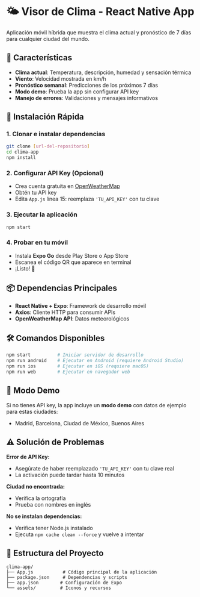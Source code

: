# 🌤️ Visor de Clima - React Native App

Aplicación móvil híbrida que muestra el clima actual y pronóstico de 7 días para cualquier ciudad del mundo.

## 📱 Características

- **Clima actual**: Temperatura, descripción, humedad y sensación térmica
- **Viento**: Velocidad mostrada en km/h
- **Pronóstico semanal**: Predicciones de los próximos 7 días
- **Modo demo**: Prueba la app sin configurar API key
- **Manejo de errores**: Validaciones y mensajes informativos

## 🚀 Instalación Rápida

### 1. Clonar e instalar dependencias
```bash
git clone [url-del-repositorio]
cd clima-app
npm install
```

### 2. Configurar API Key (Opcional)
- Crea cuenta gratuita en [OpenWeatherMap](https://openweathermap.org/api)
- Obtén tu API key
- Edita `App.js` línea 15: reemplaza `'TU_API_KEY'` con tu clave

### 3. Ejecutar la aplicación
```bash
npm start
```

### 4. Probar en tu móvil
- Instala **Expo Go** desde Play Store o App Store
- Escanea el código QR que aparece en terminal
- ¡Listo! 🎉

## 📦 Dependencias Principales

- **React Native + Expo**: Framework de desarrollo móvil
- **Axios**: Cliente HTTP para consumir APIs
- **OpenWeatherMap API**: Datos meteorológicos

## 🛠️ Comandos Disponibles

```bash
npm start          # Iniciar servidor de desarrollo
npm run android    # Ejecutar en Android (requiere Android Studio)
npm run ios        # Ejecutar en iOS (requiere macOS)
npm run web        # Ejecutar en navegador web
```

## 🎯 Modo Demo

Si no tienes API key, la app incluye un **modo demo** con datos de ejemplo para estas ciudades:
- Madrid, Barcelona, Ciudad de México, Buenos Aires

## ⚠️ Solución de Problemas

**Error de API Key:**
- Asegúrate de haber reemplazado `'TU_API_KEY'` con tu clave real
- La activación puede tardar hasta 10 minutos

**Ciudad no encontrada:**
- Verifica la ortografía
- Prueba con nombres en inglés

**No se instalan dependencias:**
- Verifica tener Node.js instalado
- Ejecuta `npm cache clean --force` y vuelve a intentar

## 📄 Estructura del Proyecto

```
clima-app/
├── App.js           # Código principal de la aplicación
├── package.json     # Dependencias y scripts
├── app.json        # Configuración de Expo
└── assets/         # Iconos y recursos
```
